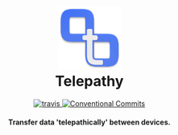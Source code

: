 <h1 align="center">
  <br>
  <a
    href="https://telepathy.app"
  >
    <img
      src="https://raw.githubusercontent.com/hvoecking/telepathy/master/logo.png"
      alt="Telepahty"
      width="125"
    ></a>
  <br>
  Telepathy
  <br>
</h1>

<p align="center">
  <a
    href="https://travis-ci.org/hvoecking/telepathy"
  >
    <img
      src="https://travis-ci.org/hvoecking/telepathy.svg?branch=master"
      alt="travis"
    >
  </a>
  <a
    href="https://conventionalcommits.org"
  >
    <img
      src="https://img.shields.io/badge/Conventional%20Commits-1.0.0-yellow.svg"
      alt="Conventional Commits"
    >
  </a>
</p>

<h4
  align="center"
>
  Transfer data 'telepathically' between devices.
</h4>
